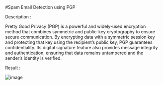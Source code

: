 #Spam Email Detection using PGP

<p1>Description<p1> : 

<p3>Pretty Good Privacy (PGP) is a powerful and widely-used encryption method that combines symmetric and public-key cryptography to ensure secure communication. 
By encrypting data with a symmetric session key and protecting that key using the recipient’s public key, PGP guarantees confidentiality. 
Its digital signature feature also provides message integrity and authentication, ensuring that data remains untampered and the sender’s identity is verified. 
<p3>

<p1>Result<p1> : 

![image](https://github.com/user-attachments/assets/c9f14fd3-2f48-4e60-80fa-c2fbd693076b)
